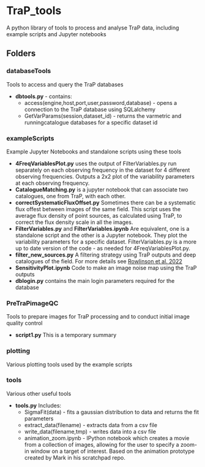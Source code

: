 # TraP_tools
A python library of tools to process and analyse TraP data, including example scripts and Jupyter notebooks

## Folders

### databaseTools
Tools to access and query the TraP databases
* **dbtools.py** - contains:
  * access(engine,host,port,user,password,database) - opens a connection to the TraP database using SQLalchemy
  * GetVarParams(session,dataset_id) - returns the varmetric and runningcatalogue databases for a specific dataset id

### exampleScripts
Example Jupyter Notebooks and standalone scripts using these tools
* **4FreqVariablesPlot.py** uses the output of FilterVariables.py run
  separately on each observing frequency in the dataset for 4
  different observing frequencies. Outputs a 2x2 plot of the
  variability parameters at each observing frequency.
* **CatalogueMatching.py** is a jupyter notebook that can associate
two catalogues, one from TraP, with  each other.
* **correctSystematicFluxOffset.py** Sometimes there can be a
  systematic flux offest between images of the same field. This script
  uses the average flux density of point sources, as calculated using
  TraP, to correct the flux  density scale in all the images.
* **FilterVariables.py** and **FilterVariables.ipynb** Are equivalent,
  one is a standalone script and the other is a Jupyter notebook. They
  plot the variability parameters for a specific
  dataset. FilterVariables.py is a more up to date version of the
  code - as needed for 4FreqVariablesPlot.py.
* **filter_new_sources.py** A filtering strategy using TraP outputs
  and deep catalogues of the field. For more details see
  [Rowlinson et al. 2022](https://ui.adsabs.harvard.edu/abs/2022arXiv220316918R/abstract)
* **SensitivityPlot.ipynb** Code to make an image noise map using the
  TraP outputs
* **dblogin.py** contains the main login parameters required for the database

### PreTraPimageQC
Tools to prepare images for TraP processing and to conduct initial image quality control
* **script1.py** This is a temporary summary

### plotting
Various plotting tools used by the example scripts

### tools
Various other useful tools 
* **tools.py** Includes:
  * SigmaFit(data) - fits a gaussian distribution to data and returns the fit parameters
  * extract_data(filename) - extracts data from a csv file
  * write_data(filename,tmp) - writes data into a csv file
  * animation_zoom.ipynb - IPython notebook which creates a movie from a collection of images, allowing for the user to specify a zoom-in window on a target of interest. Based on the animation prototype created by Mark in his scratchpad repo.
